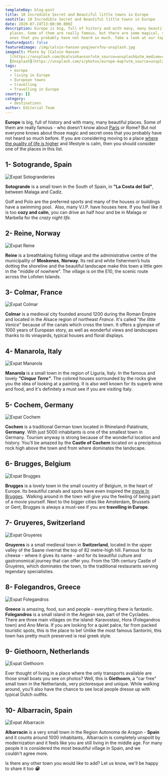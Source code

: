 ```yaml
---
templateKey: blog-post
title: 10 Incredible Secret and Beautiful little towns in Europe
seotitle: 10 Incredible Secret and Beautiful little towns in Europe
date: 2020-07-24T13:00:00.000Z
description: Europe is big, full of history and with many, many beautiful
  places. Some of them are really famous, but there are some magical, secret
  ones that you probably have not heard so much. Take a look at our top 10!
featuredpost: false
featuredimage: /img/calvin-hanson-poqjewrvfnu-unsplash.jpg
imagealt: Photo by [Calvin Hanson
  ](https://unsplash.com/@calvinhanson?utm_source=unsplash&utm_medium=referral&utm_content=creditCopyText)on
  [Unsplash](https://unsplash.com/s/photos/europe-map?utm_source=unsplash&utm_medium=referral&utm_content=creditCopyText)
tags:
  - europe
  - living in Europe
  - European towns
  - travelling
  - Travelling in Europe
country: []
category:
  - destinations
author: Editorial Team
---
```

**Europe** is big, full of history and with many, many beautiful places. Some of them are really famous - who doesn't know about [Paris](https://www.thexpatmagazine.com/blog/2019-10-18-living-in-paris-what-is-it-about/) or Rome? But not everyone knows about those magic and secret ones that you probably have not heard so much before. If you are considering moving to a place [where the quality of life is higher](https://www.thexpatmagazine.com/blog/2017-09-11-best-country-world-quality-life/) and lifestyle is calm, then you should consider one of the places in this list.

## 1- Sotogrande, Spain

![Expat Sotogranderies](/img/uploads/2014/11/3877048267_c722e5d083_o.jpg)

**Sotogrande** is a small town in the South of Spain, in **"La Costa del Sol"**, between Malaga and Cadiz.

Golf and Polo are the preferred sports and many of the houses or buildings have a swimming pool.  Also, many V.I.P. have houses here. If you feel like it is too **cozy and calm**, you can drive an half hour and be in Malaga or Marbella for the *crazy night life.*

## 2- Reine, Norway

![Expat Reine](/img/uploads/2014/11/14418752586_da44015878_k.jpg)

**Reine** is a breathtaking fishing village and the administrative centre of the municipality of **Moskenes**, **Norway**. Its red and white fishermen’s huts dotting the shoreline and the beautiful landscape make this town a little gem in the "middle of nowhere". The village is on the E10, the scenic route across the Lofoten Islands.

## 3- Colmar, France

![Expat Colmar](/img/uploads/2014/11/10117321495_0617f7380c_k.jpg)

**Colmar** is a medieval city founded around 1200 during the Roman Empire and located in the Alsace region of northeast *France*. It's called "*the little Venice*" because of the canals which cross the town. It offers a glympse of 1000 years of European story, as well as wonderful views and landscapes thanks to its vinayards, typical houses and floral displays.   

## 4- Manarola, Italy

![Expat Manarola](/img/uploads/2014/11/manarola-italy.jpg)

**Manarola** is a small town in the region of Liguria, Italy. In the famous and lovely ***"Cinque Terre"***. The colored houses sorrounded by the rocks give you the idea of looking at a painting. It is also well known for its superb wine and food, and it's definitely a must see if you are visiting Italy. 

## 5- Cochem, Germany

![Expat Cochem](/img/uploads/2014/11/cochem-germany.jpg)

**Cochem** is a traditional German town located in Rhineland-Palatinate, **Germany**. With just 5000 inhabitants is one of the smallest town in Germany. Tourism anyway is strong because of the wonderful location and history. You'll be amazed by the **Castle of Cochem** located on a precipitous rock high above the town and from where dominates the landscape.  

## 6- Brugges, Belgium

![Expat Brugges](/img/uploads/2014/11/burgges-belgium.jpg)

**Brugges** is a lovely town in the small country of Belgium, in the heart of Europe. Its beautiful canals and spots have even inspired the [movie In Brugges](https://www.imdb.com/title/tt0780536/).  Walking around in the town will give you the feeling of being part of a movie yourself. Next to the bigger cities like Amsterdam, Brussels or Gent, Brugges is always a must-see if you are **travelling in Europe**.

## 7- Gruyeres, Switzerland

![Expat Gruyeres](/img/uploads/2014/11/Gruyeres.jpg)

**Gruyeres** is a small medieval town in **Switzerland**, located in the upper valley of the Saane rivernat the top of 82 metre-high hill. Famous for its cheese - where it gives its name - and for its beautiful culture and gastronomical journey that can offer you. From the 13th century Castle of Gruyères, which dominates the town, to the traditional restaurants serving legendary specialisties. 

## 8- Folegandros, Greece

![Expat Folegandros](/img/uploads/2014/11/folegrandos.jpg)

**Greece** is amazing, food, sun and people - everything there is fantastic. **Folegandros** is a small island in the Aegean sea, part of the Cyclades. There are three main villages on the island: Karavostasi, Hora (Folegandros town) and Ano Meria. If you are looking for a quiet palce, far from packed touristic spots, this is the place to be! Unlike the most famous Santorini, this town has pretty much preserved is real greek style. 

## 9- Giethoorn, Netherlands

![Expat Giethoorn](/img/img_7291.jpg)

Ever thought of living in a place where the only transports available are those small boats you see on photos? Well, this is **Giethoorn**, a "car free" small town in the Netherlands, very pictoresque and unique. While walking around, you'll also have the chance to see local people dresse up with typical Dutch outfits. 

## 10- Albarracin, Spain

![Expat Albarracin](/img/uploads/2014/11/3556646432_aa0df4fb8f_b.jpg)

**Albarracin** is a very small town in the Region Autonoma de Aragon - **Spain** and it counts around 1000 inhabitants,. Albarracin is completely unspoilt by modernization and it feels like you are still living in the middle age. For many people it is considered the most beautiful village in Spain, and we couldn't agree more.

Is there any other town you would like to add? Let us know, we'll be happy to share it too ***😀***